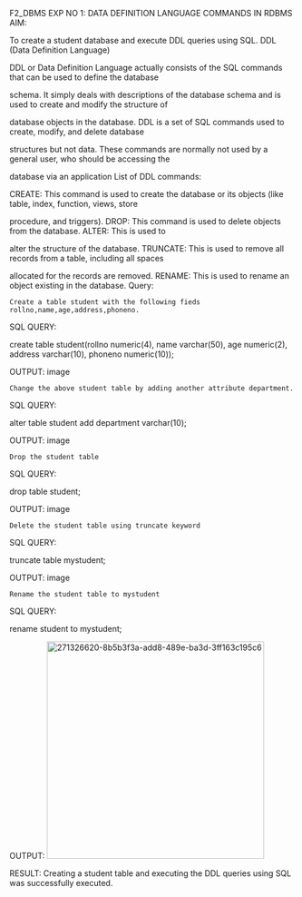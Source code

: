 F2_DBMS
EXP NO 1: DATA DEFINITION LANGUAGE COMMANDS IN RDBMS
AIM:

To create a student database and execute DDL queries using SQL.
DDL (Data Definition Language)

DDL or Data Definition Language actually consists of the SQL commands that can be used to define the database

schema. It simply deals with descriptions of the database schema and is used to create and modify the structure of

database objects in the database. DDL is a set of SQL commands used to create, modify, and delete database

structures but not data. These commands are normally not used by a general user, who should be accessing the

database via an application
List of DDL commands:

CREATE: This command is used to create the database or its objects (like table, index, function, views, store

procedure, and triggers). DROP: This command is used to delete objects from the database. ALTER: This is used to

alter the structure of the database. TRUNCATE: This is used to remove all records from a table, including all spaces

allocated for the records are removed. RENAME: This is used to rename an object existing in the database.
Query:

    Create a table student with the following fieds rollno,name,age,address,phoneno.

SQL QUERY:

create table student(rollno numeric(4), name varchar(50), age numeric(2), address varchar(10), phoneno numeric(10));

OUTPUT:
image

    Change the above student table by adding another attribute department.

SQL QUERY:

alter table student add department varchar(10);

OUTPUT:
image

    Drop the student table

SQL QUERY:

drop table student;

OUTPUT:
image

    Delete the student table using truncate keyword

SQL QUERY:

truncate table mystudent;

OUTPUT:
image

    Rename the student table to mystudent

SQL QUERY:

rename student to mystudent;

OUTPUT:
<img width="383" alt="271326620-8b5b3f3a-add8-489e-ba3d-3ff163c195c6" src="https://github.com/thrikesh/F2_DBMS/assets/119576222/e1367906-8df6-4e5a-b5ab-fd292eced4c2">

RESULT:
Creating a student table and executing the DDL queries using SQL was successfully executed.
